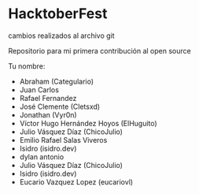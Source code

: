 # HacktoberFest

cambios realizados al archivo git

Repositorio para mi primera contribución al open source

Tu nombre:

* Abraham (Categulario)
* Juan Carlos
* Rafael Fernandez
* José Clemente (Cletsxd)
* Jonathan (Vyr0n)
* Víctor Hugo Hernández Hoyos (ElHuguito)
* Julio Vásquez Díaz (ChicoJulio)
* Emilio Rafael Salas Viveros 
* Isidro (isidro.dev)
* dylan antonio
* Julio Vásquez Díaz (ChicoJulio)
* Isidro (isidro.dev)
* Eucario Vazquez Lopez (eucariovl)
